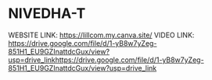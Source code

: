 # NIVEDHA-T
WEBSITE LINK:
https://lillcom.my.canva.site/
VIDEO LINK:
https://drive.google.com/file/d/1-yB8w7yZeg-851H1_EU9GZInattdcGux/view?usp=drive_linkhttps://drive.google.com/file/d/1-yB8w7yZeg-851H1_EU9GZInattdcGux/view?usp=drive_link
